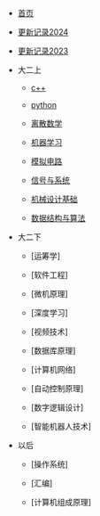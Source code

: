 * [首页]()

* [更新记录2024](catalog/更新记录2024.md)

* [更新记录2023](catalog/更新记录2023.md)

* 大二上
    * [c++](catalog/c++.md)

    * [python](catalog/python.md)   

    * [离散数学](catalog/离散数学.md)

    * [机器学习](catalog/机器学习.md)

    * [模拟电路](catalog/模拟电路.md)
    
    * [信号与系统](catalog/信号与系统.md)

    * [机械设计基础](catalog/机械设计基础.md)

    * [数据结构与算法](catalog/数据结构与算法.md)

* 大二下

    * [运筹学]

    * [软件工程]

    * [微机原理]
    
    * [深度学习]

    * [视频技术]
    
    * [数据库原理]
    
    * [计算机网络]
    
    * [自动控制原理]
    
    * [数字逻辑设计]
    
    * [智能机器人技术]
    
* 以后
    * [操作系统]

    * [汇编]

    * [计算机组成原理]

<!--* 以后完成
    * [51单片机]catalog/51单片机.md
    * [计算机组成原理]
    * [STM32] -->